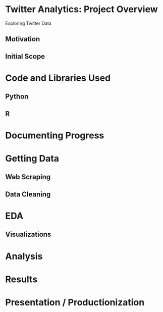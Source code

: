 # Twitter Analytics: Project Overview

Exploring Twitter Data

## Motivation

## Initial Scope

# Code and Libraries Used

## Python

## R

# Documenting Progress

# Getting Data

## Web Scraping

## Data Cleaning

# EDA

## Visualizations

# Analysis

# Results

# Presentation / Productionization
